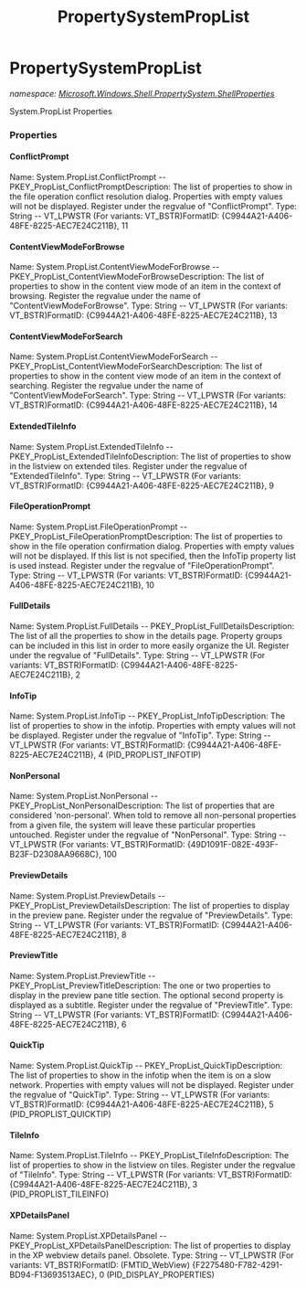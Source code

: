 ﻿---
title: PropertySystemPropList
---

# PropertySystemPropList
_namespace: [Microsoft.Windows.Shell.PropertySystem.ShellProperties](N-Microsoft.Windows.Shell.PropertySystem.ShellProperties.html)_

System.PropList Properties



### Properties

#### ConflictPrompt
Name: System.PropList.ConflictPrompt -- PKEY_PropList_ConflictPromptDescription: The list of properties to show in the file operation conflict resolution dialog. Properties with empty 
values will not be displayed. Register under the regvalue of "ConflictPrompt".
Type: String -- VT_LPWSTR (For variants: VT_BSTR)FormatID: {C9944A21-A406-48FE-8225-AEC7E24C211B}, 11
#### ContentViewModeForBrowse
Name: System.PropList.ContentViewModeForBrowse -- PKEY_PropList_ContentViewModeForBrowseDescription: The list of properties to show in the content view mode of an item in the context of browsing.
Register the regvalue under the name of "ContentViewModeForBrowse".
Type: String -- VT_LPWSTR (For variants: VT_BSTR)FormatID: {C9944A21-A406-48FE-8225-AEC7E24C211B}, 13
#### ContentViewModeForSearch
Name: System.PropList.ContentViewModeForSearch -- PKEY_PropList_ContentViewModeForSearchDescription: The list of properties to show in the content view mode of an item in the context of searching.
Register the regvalue under the name of "ContentViewModeForSearch".
Type: String -- VT_LPWSTR (For variants: VT_BSTR)FormatID: {C9944A21-A406-48FE-8225-AEC7E24C211B}, 14
#### ExtendedTileInfo
Name: System.PropList.ExtendedTileInfo -- PKEY_PropList_ExtendedTileInfoDescription: The list of properties to show in the listview on extended tiles. Register under the regvalue of 
"ExtendedTileInfo".
Type: String -- VT_LPWSTR (For variants: VT_BSTR)FormatID: {C9944A21-A406-48FE-8225-AEC7E24C211B}, 9
#### FileOperationPrompt
Name: System.PropList.FileOperationPrompt -- PKEY_PropList_FileOperationPromptDescription: The list of properties to show in the file operation confirmation dialog. Properties with empty values 
will not be displayed. If this list is not specified, then the InfoTip property list is used instead. 
Register under the regvalue of "FileOperationPrompt".
Type: String -- VT_LPWSTR (For variants: VT_BSTR)FormatID: {C9944A21-A406-48FE-8225-AEC7E24C211B}, 10
#### FullDetails
Name: System.PropList.FullDetails -- PKEY_PropList_FullDetailsDescription: The list of all the properties to show in the details page. Property groups can be included in this list 
in order to more easily organize the UI. Register under the regvalue of "FullDetails".
Type: String -- VT_LPWSTR (For variants: VT_BSTR)FormatID: {C9944A21-A406-48FE-8225-AEC7E24C211B}, 2
#### InfoTip
Name: System.PropList.InfoTip -- PKEY_PropList_InfoTipDescription: The list of properties to show in the infotip. Properties with empty values will not be displayed. Register 
under the regvalue of "InfoTip".
Type: String -- VT_LPWSTR (For variants: VT_BSTR)FormatID: {C9944A21-A406-48FE-8225-AEC7E24C211B}, 4 (PID_PROPLIST_INFOTIP)
#### NonPersonal
Name: System.PropList.NonPersonal -- PKEY_PropList_NonPersonalDescription: The list of properties that are considered 'non-personal'. When told to remove all non-personal properties 
from a given file, the system will leave these particular properties untouched. Register under the regvalue 
of "NonPersonal".
Type: String -- VT_LPWSTR (For variants: VT_BSTR)FormatID: {49D1091F-082E-493F-B23F-D2308AA9668C}, 100
#### PreviewDetails
Name: System.PropList.PreviewDetails -- PKEY_PropList_PreviewDetailsDescription: The list of properties to display in the preview pane. Register under the regvalue of "PreviewDetails".
Type: String -- VT_LPWSTR (For variants: VT_BSTR)FormatID: {C9944A21-A406-48FE-8225-AEC7E24C211B}, 8
#### PreviewTitle
Name: System.PropList.PreviewTitle -- PKEY_PropList_PreviewTitleDescription: The one or two properties to display in the preview pane title section. The optional second property is 
displayed as a subtitle. Register under the regvalue of "PreviewTitle".
Type: String -- VT_LPWSTR (For variants: VT_BSTR)FormatID: {C9944A21-A406-48FE-8225-AEC7E24C211B}, 6
#### QuickTip
Name: System.PropList.QuickTip -- PKEY_PropList_QuickTipDescription: The list of properties to show in the infotip when the item is on a slow network. Properties with empty 
values will not be displayed. Register under the regvalue of "QuickTip".
Type: String -- VT_LPWSTR (For variants: VT_BSTR)FormatID: {C9944A21-A406-48FE-8225-AEC7E24C211B}, 5 (PID_PROPLIST_QUICKTIP)
#### TileInfo
Name: System.PropList.TileInfo -- PKEY_PropList_TileInfoDescription: The list of properties to show in the listview on tiles. Register under the regvalue of "TileInfo".
Type: String -- VT_LPWSTR (For variants: VT_BSTR)FormatID: {C9944A21-A406-48FE-8225-AEC7E24C211B}, 3 (PID_PROPLIST_TILEINFO)
#### XPDetailsPanel
Name: System.PropList.XPDetailsPanel -- PKEY_PropList_XPDetailsPanelDescription: The list of properties to display in the XP webview details panel. Obsolete.
Type: String -- VT_LPWSTR (For variants: VT_BSTR)FormatID: (FMTID_WebView) {F2275480-F782-4291-BD94-F13693513AEC}, 0 (PID_DISPLAY_PROPERTIES)

